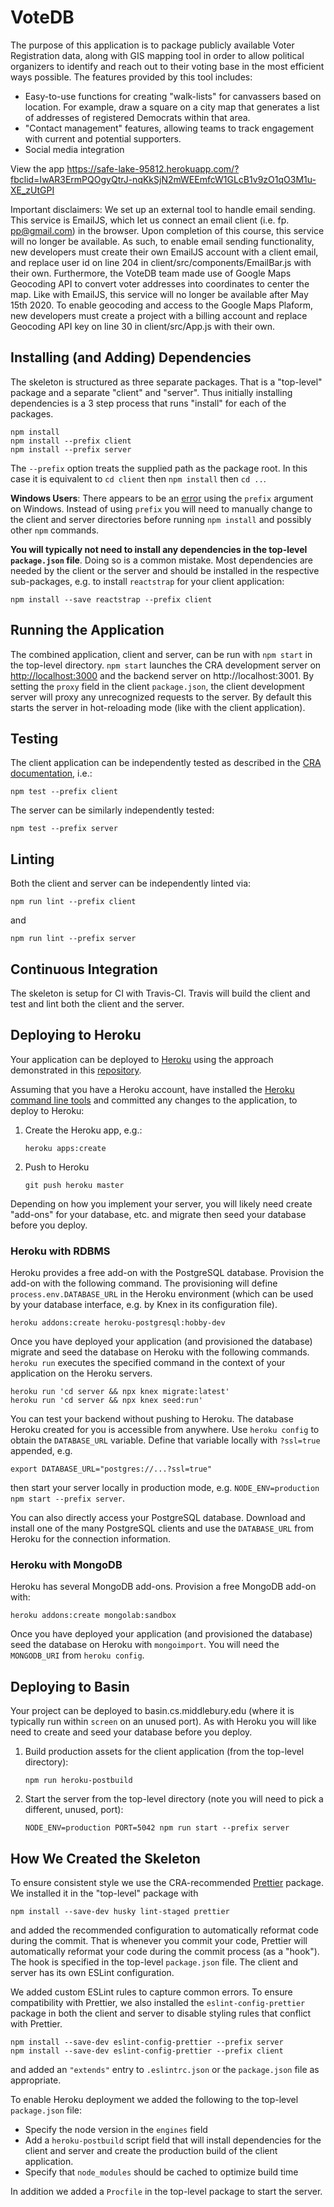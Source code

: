 # VoteDB

The purpose of this application is to package publicly available Voter Registration data,
along with GIS mapping tool in order to allow political organizers to identify and reach out to their voting base in the most efficient ways possible. The features provided by this tool includes:
  - Easy-to-use functions for creating "walk-lists" for canvassers based on location. For example, draw a
square on a city map that generates a list of addresses of registered Democrats within that area.
  - "Contact management" features, allowing teams to track engagement with current and potential
supporters.
  - Social media integration

View the app https://safe-lake-95812.herokuapp.com/?fbclid=IwAR3ErmPQOgyQtrJ-nqKkSjN2mWEEmfcW1GLcB1v9zO1qO3M1u-XE_zUtGPI

Important disclaimers: 
We set up an external tool to handle email sending. This service is EmailJS, which let us connect an email client (i.e. fp.
pp@gmail.com) in the browser. Upon completion of this course, this service will no longer be available. As such, to enable email sending functionality, new developers must create their own EmailJS account with a client email, and replace user id on line 204 in client/src/components/EmailBar.js with their own. 
Furthermore, the VoteDB team made use of Google Maps Geocoding API to convert voter addresses into coordinates to center the map. Like with EmailJS, this service will no longer be available after May 15th 2020. To enable geocoding and access to the Google Maps Plaform, new developers must create a project with a billing account and replace Geocoding API key on line 30 in client/src/App.js with their own. 

## Installing (and Adding) Dependencies

The skeleton is structured as three separate packages. That is a "top-level" package and a separate "client" and "server". Thus initially installing dependencies is a 3 step process that runs "install" for each of the packages.

```
npm install
npm install --prefix client
npm install --prefix server
```

The `--prefix` option treats the supplied path as the package root. In this case it is equivalent to `cd client` then `npm install` then `cd ..`.

**Windows Users**: There appears to be an [error](https://stackoverflow.com/q/50653324) using the `prefix` argument on Windows. Instead of using `prefix` you will need to manually change to the client and server directories before running `npm install` and possibly other `npm` commands.

**You will typically not need to install any dependencies in the top-level `package.json` file**. Doing so is a common mistake. Most dependencies are needed by the client or the server and should be installed in the respective sub-packages, e.g. to install `reactstrap` for your client application:

```
npm install --save reactstrap --prefix client
```

## Running the Application

The combined application, client and server, can be run with `npm start` in the top-level directory. `npm start` launches the CRA development server on <http://localhost:3000> and the backend server on http://localhost:3001. By setting the `proxy` field in the client `package.json`, the client development server will proxy any unrecognized requests to the server. By default this starts the server in hot-reloading mode (like with the client application).

## Testing

The client application can be independently tested as described in the [CRA documentation](https://facebook.github.io/create-react-app/docs/running-tests), i.e.:

```
npm test --prefix client
```

The server can be similarly independently tested:

```
npm test --prefix server
```

## Linting

Both the client and server can be independently linted via:

```
npm run lint --prefix client
```

and

```
npm run lint --prefix server
```

## Continuous Integration

The skeleton is setup for CI with Travis-CI. Travis will build the client and test and lint both the client and the server.

## Deploying to Heroku

Your application can be deployed to [Heroku](heroku.com) using the approach demonstrated in this [repository](https://github.com/mars/heroku-cra-node).

Assuming that you have a Heroku account, have installed the [Heroku command line tools](https://devcenter.heroku.com/articles/heroku-cli) and committed any changes to the application, to deploy to Heroku:

1. Create the Heroku app, e.g.:

    ```
    heroku apps:create
    ```

1. Push to Heroku

    ```
    git push heroku master
    ```

Depending on how you implement your server, you will likely need create "add-ons" for your database, etc. and migrate then seed your database before you deploy.

### Heroku with RDBMS

Heroku provides a free add-on with the PostgreSQL database. Provision the add-on with the following command. The provisioning will define `process.env.DATABASE_URL` in the Heroku environment (which can be used by your database interface, e.g. by Knex in its configuration file).

```
heroku addons:create heroku-postgresql:hobby-dev
```

Once you have deployed your application (and provisioned the database) migrate and seed the database on Heroku with the following commands. `heroku run` executes the specified command in the context of your application on the Heroku servers.

```
heroku run 'cd server && npx knex migrate:latest'
heroku run 'cd server && npx knex seed:run'
```

You can test your backend without pushing to Heroku. The database Heroku created for you is accessible from anywhere. Use `heroku config` to obtain the `DATABASE_URL` variable. Define that variable locally with `?ssl=true` appended, e.g.

```
export DATABASE_URL="postgres://...?ssl=true"
```

then start your server locally in production mode, e.g. `NODE_ENV=production npm start --prefix server`.

You can also directly access your PostgreSQL database. Download and install one of the many PostgreSQL clients and use the `DATABASE_URL` from Heroku for the connection information.

### Heroku with MongoDB

Heroku has several MongoDB add-ons. Provision a free MongoDB add-on with:

```
heroku addons:create mongolab:sandbox
```

Once you have deployed your application (and provisioned the database) seed the database on Heroku with `mongoimport`. You will need the `MONGODB_URI` from `heroku config`.

## Deploying to Basin

Your project can be deployed to basin.cs.middlebury.edu (where it is typically run within `screen` on an unused port). As with Heroku you will like need to create and seed your database before you deploy.

1. Build production assets for the client application (from the top-level directory):

    ```
    npm run heroku-postbuild
    ```

1. Start the server from the top-level directory (note you will need to pick a different, unused, port):

  	```
  	NODE_ENV=production PORT=5042 npm run start --prefix server
  	```

## How We Created the Skeleton

To ensure consistent style we use the CRA-recommended [Prettier](https://github.com/prettier/prettier) package. We installed it in the "top-level" package with

```
npm install --save-dev husky lint-staged prettier
```

and added the recommended configuration to automatically reformat code during the commit. That is whenever you commit your code, Prettier will automatically reformat your code during the commit process (as a "hook"). The hook is specified in the top-level `package.json` file. The client and server has its own ESLint configuration.

We added custom ESLint rules to capture common errors. To ensure compatibility with Prettier, we also installed the `eslint-config-prettier` package in both the client and server to disable styling rules that conflict with Prettier.

```
npm install --save-dev eslint-config-prettier --prefix server
npm install --save-dev eslint-config-prettier --prefix client
```

and added an `"extends"` entry to `.eslintrc.json` or the `package.json` file as appropriate.

To enable Heroku deployment we added the following to the top-level `package.json` file:

* Specify the node version in the `engines` field
* Add a `heroku-postbuild` script field that will install dependencies for the client and server and create the production build of the client application.
* Specify that `node_modules` should be cached to optimize build time

In addition we added a `Procfile` in the top-level package to start the server.

